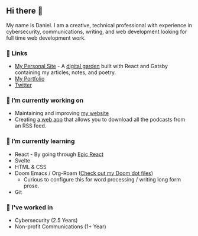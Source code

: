 
## Hi there 👋 

My name is Daniel. I am a creative, technical professional with experience in cybersecurity, communications, writing, and web development looking for full time web development work.

### 🔗 Links
- [My Personal Site](https://dschapman.com) - A [digital garden](https://dschapman.com/notes/digital-garden) built with React and Gatsby containing my articles, notes, and poetry.
- [My Portfolio](https://danielchapman.dev)
- [Twitter](https://twitter.com/ds_chapman)

### 🔭 I’m currently working on 
- Maintaining and improving [my website](/dschapman/my-website)
- Creating [a web app](/dschapman/get-podcasts-from-rss-feed) that allows you to download all the podcasts from an RSS feed. 

### 🌱 I’m currently learning 
- React - By going through [Epic React](https://epicreact.dev)
- Svelte 
- HTML & CSS 
- Doom Emacs / Org-Roam ([Check out my Doom dot files](https://github.com/dschapman/.dot_files/tree/master/.doom.d))
  - Curious to configure this for word processing / writing long form prose.
- Git

### 💼 I've worked in
- Cybersecurity (2.5 Years)
- Non-profit Communications (1+ Year)





